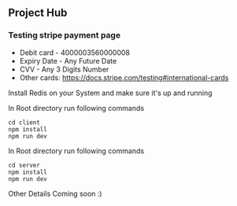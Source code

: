 ## Project Hub

### Testing stripe payment page<br/>
- Debit card - 4000003560000008 <br/>
- Expiry Date - Any Future Date <br/>
- CVV - Any 3 Digits Number <br/>
- Other cards: https://docs.stripe.com/testing#international-cards

Install Redis on your System and make sure it's up and running <br/>

In Root directory run following commands
```
cd client
npm install
npm run dev
```
In Root directory run following commands
```
cd server
npm install
npm run dev
```
Other Details Coming soon :)
